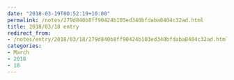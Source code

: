 ```yaml
---
date: "2018-03-19T00:52:19+10:00"
permalink: /notes/279d840b8ff90424b103ed340bfdaba8404c32ad.html
title: 2018/03/18 entry
redirect_from:
- /notes/entry/2018/03/18/279d840b8ff90424b103ed340bfdaba8404c32ad.html
categories:
- March
- 2018
- 18
---
```

